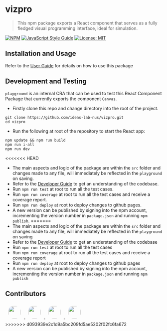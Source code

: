 # vizpro

> This npm package exports a React component that serves as a fully fledged visual programming interface, ideal for simulation.

[![NPM](https://img.shields.io/npm/v/vizpro.svg)](https://www.npmjs.com/package/vizpro)
[![JavaScript Style Guide](https://img.shields.io/badge/code_style-standard-brightgreen.svg)](https://standardjs.com)
[![License: MIT](https://img.shields.io/badge/License-MIT-yellow.svg)](https://opensource.org/licenses/MIT)

## Installation and Usage

Refer to the [User Guide](https://ideas-lab-nus.github.io/vizpro/) for details on how to use this package

## Development and Testing

`playground` is an internal CRA that can be used to test this React Component Package that currently exports the component `Canvas`.
        
 - Firstly clone this repo and change directory into the root of the project.

```
git clone https://github.com/ideas-lab-nus/vizpro.git
cd vizpro
```

 - Run the following at root of the repository to start the React app:

```
npm update && npm run build
npm run i-all
npm run dev
```
<<<<<<< HEAD
 - The main aspects and logic of the package are within the `src` folder and changes made to any file, will immediately be reflected in the `playground` on saving.
 - Refer to the [Developer Guide](./docs/docs/dev.md) to get an understanding of the codebase.
 - Run `npm run test` at root to run all the test cases.
 - Run `npm run coverage` at root to run all the test cases and receive a coverage report.
 - Run `npm run deploy` at root to deploy changes to github pages.
 - A new version can be published by signing into the npm account, incrementing the version number in `package.json` and running `npm publish`.
=======
 - The main aspects and logic of the package are within the `src` folder and changes made to any file, will immediately be reflected in the `playground` on saving
 - Refer to the [Developer Guide](./docs/docs/dev.md) to get an understanding of the codebase
 - Run `npm run test` at root to run all the test cases
 - Run `npm run coverage` at root to run all the test cases and receive a coverage report
 - Run `npm run deploy` at root to deploy changes to github pages
 - A new version can be published by signing into the npm account, incrementing the version number in `package.json` and running `npm publish`


## Contributors

<div class="image-cropper">
    <a href="https://github.com/MahmoudAbdelRahman">
        <img src="https://github.com/MahmoudAbdelRahman.png" height="40" width="40" style="margin: 10px 10px 10px 10px; border-radius: 40%;"> 
    </a>
    <a href="https://github.com/adChong">
        <img src="https://github.com/adChong.png" height="40" width="40" style="margin: 10px 10px 10px 10px; border-radius: 40%;">
    </a>
    <a href="https://github.com/vuminhhieunus2019">
        <img src="https://github.com/vuminhhieunus2019.png" height="40" width="40" style="margin: 10px 10px 10px 10px; border-radius: 40%;">
    </a>
    <a href="https://github.com/VimuthM">
        <img src="https://github.com/VimuthM.png" height="40" width="40" style="margin: 10px 10px 10px 10px; border-radius: 40%;">
    </a>
</div>
>>>>>>> d093939e2c1d9a5bc209fd5ae5202f02fc6fa672
